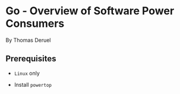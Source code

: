 # Go - Overview of Software Power Consumers

By Thomas Deruel

## Prerequisites

- `Linux` only

- Install `powertop`

